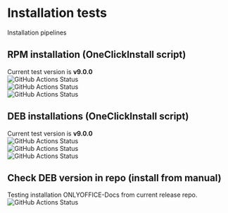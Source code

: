 # Installation tests
Installation pipelines
## RPM installation (OneClickInstall script)
Current test version is **<!-- onlyoffice-version-start -->v9.0.0<!-- onlyoffice-version-end -->** \
![GitHub Actions Status](https://github.com/igwyd/Instalation-tests/actions/workflows/RPM-EE.yml/badge.svg?branch=main)  
![GitHub Actions Status](https://github.com/igwyd/Instalation-tests/actions/workflows/RPM-DE-arm.yml/badge.svg?branch=main)  
![GitHub Actions Status](https://github.com/igwyd/Instalation-tests/actions/workflows/RPM-CE.yml/badge.svg?branch=main)  
## DEB installations (OneClickInstall script)
Current test version is **<!-- onlyoffice-version-start -->v9.0.0<!-- onlyoffice-version-end -->** \
![GitHub Actions Status](https://github.com/igwyd/Instalation-tests/actions/workflows/DEB-EE.yml/badge.svg?branch=main)  
![GitHub Actions Status](https://github.com/igwyd/Instalation-tests/actions/workflows/DEB-DE-arm.yml/badge.svg?branch=main)  
![GitHub Actions Status](https://github.com/igwyd/Instalation-tests/actions/workflows/DEB-СE.yml/badge.svg?branch=main)  
## Check DEB version in repo (install from manual)
Testing installation ONLYOFFICE-Docs from current release repo. \
![GitHub Actions Status](https://github.com/igwyd/Instalation-tests/actions/workflows/check-DEB-in-repo.yml/badge.svg?branch=main)  